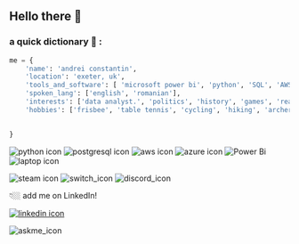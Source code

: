 ## Hello there :sunrise_over_mountains:

### a quick dictionary :book: :

```python
me = {
    'name': 'andrei constantin',
    'location': 'exeter, uk',
    'tools_and_software': [ 'microsoft power bi', 'python', 'SQL', 'AWS', 'microsoft Azure', 'pandas' ],
    'spoken_lang': ['english', 'romanian'],
    'interests': ['data analyst.', 'politics', 'history', 'games', 'reading', 'music'],
    'hobbies': ['frisbee', 'table tennis', 'cycling', 'hiking', 'archery'],
    

}
```

![python icon](https://img.shields.io/badge/Python-14354C?style=for-the-badge&logo=python&logoColor=white) ![postgresql icon](https://img.shields.io/badge/PostgreSQL-316192?style=for-the-badge&logo=postgresql&logoColor=white) ![aws icon](https://img.shields.io/badge/AWS-%23FF9900.svg?style=for-the-badge&logo=amazon-aws&logoColor=white) ![azure icon](https://img.shields.io/badge/azure-%230072C6.svg?style=for-the-badge&logo=microsoftazure&logoColor=white) ![Power Bi](https://img.shields.io/badge/power_bi-F2C811?style=for-the-badge&logo=powerbi&logoColor=black) ![laptop icon](https://img.shields.io/badge/Windows-ASUS_Zephyrus_G14-0078D6?style=for-the-badge&logo=windows&logoColor=white)

![steam icon](https://img.shields.io/badge/Steam-000000?style=for-the-badge&logo=steam&logoColor=white) ![switch_icon](https://img.shields.io/badge/Nintendo_Switch-E60012?style=for-the-badge&logo=nintendo-switch&logoColor=white) ![discord_icon](https://img.shields.io/badge/Discord-7289DA?style=for-the-badge&logo=discord&logoColor=white)

👇🏼 add me on LinkedIn!

[![linkedin icon](https://img.shields.io/badge/LinkedIn-0077B5?style=for-the-badge&logo=linkedin&logoColor=whit)](https://www.linkedin.com/in/andrei-mihail-constantin/)



![askme_icon](https://img.shields.io/badge/Ask%20me-anything-1abc9c.svg)
